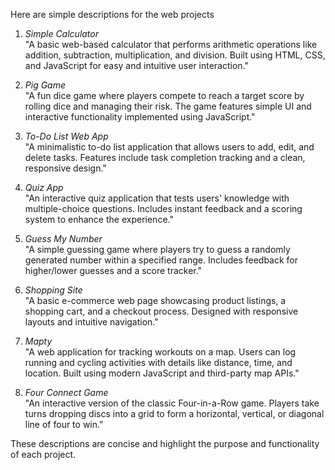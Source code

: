 Here are simple descriptions for the web projects   

1. *Simple Calculator*  
   "A basic web-based calculator that performs arithmetic operations like addition, subtraction, multiplication, and division. Built using HTML, CSS, and JavaScript for easy and intuitive user interaction."

2. *Pig Game*  
   "A fun dice game where players compete to reach a target score by rolling dice and managing their risk. The game features simple UI and interactive functionality implemented using JavaScript."

3. *To-Do List Web App*  
   "A minimalistic to-do list application that allows users to add, edit, and delete tasks. Features include task completion tracking and a clean, responsive design."

4. *Quiz App*  
   "An interactive quiz application that tests users' knowledge with multiple-choice questions. Includes instant feedback and a scoring system to enhance the experience."

5. *Guess My Number*  
   "A simple guessing game where players try to guess a randomly generated number within a specified range. Includes feedback for higher/lower guesses and a score tracker."

6. *Shopping Site*  
   "A basic e-commerce web page showcasing product listings, a shopping cart, and a checkout process. Designed with responsive layouts and intuitive navigation."

7. *Mapty*  
   "A web application for tracking workouts on a map. Users can log running and cycling activities with details like distance, time, and location. Built using modern JavaScript and third-party map APIs."

8. *Four Connect Game*  
   "An interactive version of the classic Four-in-a-Row game. Players take turns dropping discs into a grid to form a horizontal, vertical, or diagonal line of four to win."  

These descriptions are concise and highlight the purpose and functionality of each project.
